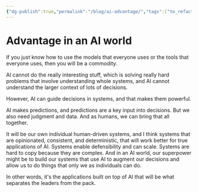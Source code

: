 ```yaml
---
{"dg-publish":true,"permalink":"/blog/ai-advantage/","tags":["to_refactor","ai"]}
---
```


# Advantage in an AI world
If you just know how to use the models that everyone uses or the tools that everyone uses, then you will be a commodity.

AI cannot do the really interesting stuff, which is solving really hard problems that involve understanding whole systems, and AI cannot understand the larger context of lots of decisions.

However, AI can guide decisions in systems, and that makes them powerful.

AI makes predictions, and predictions are a key input into decisions. But we also need judgment and data. And as humans, we can bring that all together.

It will be our own individual human-driven systems, and I think systems that are opinionated, consistent, and deterministic, that will work better for true applications of AI. Systems enable defensibility and can scale. Systems are hard to copy because they are complex. And in an AI world, our superpower might be to build our systems that use AI to augment our decisions and allow us to do things that only we as individuals can do.

In other words, it's the applications built on top of AI that will be what separates the leaders from the pack.
